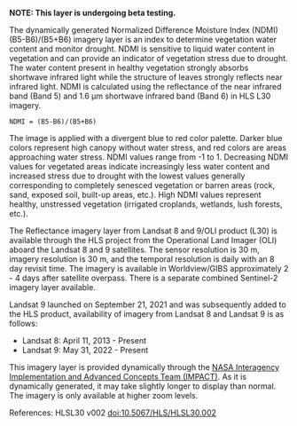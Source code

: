**NOTE: This layer is undergoing beta testing.**

The dynamically generated Normalized Difference Moisture Index (NDMI) (B5-B6)/(B5+B6) imagery layer is an index to determine vegetation water content and monitor drought. NDMI is sensitive to liquid water content in vegetation and can provide an indicator of vegetation stress due to drought. The water content present in healthy vegetation strongly absorbs shortwave infrared light while the structure of leaves strongly reflects near infrared light. NDMI is calculated using the reflectance of the near infrared band (Band 5) and 1.6 µm shortwave infrared band (Band 6) in HLS L30 imagery.

`NDMI = (B5-B6)/(B5+B6)`

The image is applied with a divergent blue to red color palette. Darker blue colors represent high canopy without water stress, and red colors are areas approaching water stress. NDMI values range from -1 to 1. Decreasing NDMI values for vegetated areas indicate increasingly less water content and increased stress due to drought with the lowest values generally corresponding to completely senesced vegetation or barren areas (rock, sand, exposed soil, built-up areas, etc.). High NDMI values represent healthy, unstressed vegetation (irrigated croplands, wetlands, lush forests, etc.).

The Reflectance imagery layer from Landsat 8 and 9/OLI product (L30) is available through the HLS project from the Operational Land Imager (OLI) aboard the Landsat 8 and 9 satellites. The sensor resolution is 30 m, imagery resolution is 30 m, and the temporal resolution is daily with an 8 day revisit time. The imagery is available in Worldview/GIBS approximately 2 - 4 days after satellite overpass. There is a separate combined Sentinel-2 imagery layer available.

Landsat 9 launched on September 21, 2021 and was subsequently added to the HLS product, availability of imagery from Landsat 8 and Landsat 9 is as follows:
- Landsat 8: April 11, 2013 - Present
- Landsat 9: May 31, 2022 - Present

This imagery layer is provided dynamically through the [NASA Interagency Implementation and Advanced Concepts Team (IMPACT)](https://www.earthdata.nasa.gov/about/impact). As it is dynamically generated, it may take slightly longer to display than normal. The imagery is only available at higher zoom levels.

References: HLSL30 v002 [doi:10.5067/HLS/HLSL30.002](https://doi.org/10.5067/HLS/HLSL30.002)